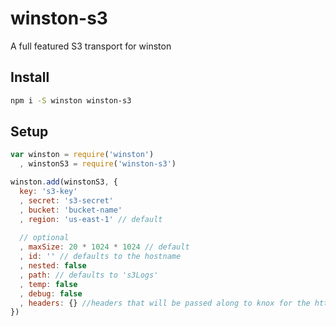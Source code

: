winston-s3
===============

A full featured S3 transport for winston

## Install

```bash
npm i -S winston winston-s3
```

## Setup

```js
var winston = require('winston')
  , winstonS3 = require('winston-s3')

winston.add(winstonS3, {
  key: 's3-key'
  , secret: 's3-secret'
  , bucket: 'bucket-name'
  , region: 'us-east-1' // default
  
  // optional
  , maxSize: 20 * 1024 * 1024 // default
  , id: '' // defaults to the hostname
  , nested: false
  , path: // defaults to 's3Logs'
  , temp: false
  , debug: false
  , headers: {} //headers that will be passed along to knox for the http requests
})

```
